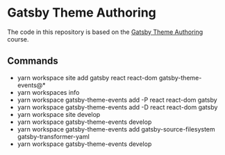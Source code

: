 # Gatsby Theme Authoring

The code in this repository is based on the
[Gatsby Theme Authoring](https://egghead.io/courses/gatsby-theme-authoring)
course.

## Commands

- yarn workspace site add gatsby react react-dom gatsby-theme-events@\*
- yarn workspaces info
- yarn workspace gatsby-theme-events add -P react react-dom gatsby
- yarn workspace gatsby-theme-events add -D react react-dom gatsby
- yarn workspace site develop
- yarn workspace gatsby-theme-events develop
- yarn workspace gatsby-theme-events add gatsby-source-filesystem gatsby-transformer-yaml
- yarn workspace gatsby-theme-events develop
